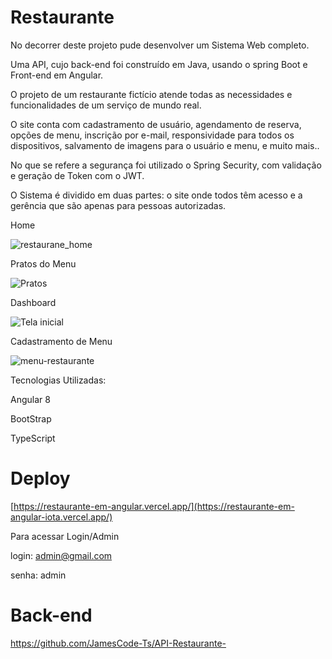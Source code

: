 # Restaurante

No decorrer deste projeto pude desenvolver um Sistema Web completo. 

Uma API, cujo back-end foi construído em Java, usando o spring Boot e Front-end em Angular. 

O projeto de um restaurante fictício atende todas as necessidades e funcionalidades de um serviço de mundo real.

O site conta com cadastramento de usuário, agendamento de reserva, opções de menu, inscrição por e-mail, responsividade para todos os dispositivos, salvamento de imagens para o usuário e menu,  e muito mais.. 

No que se refere a segurança foi utilizado o Spring Security, com validação e geração de Token com o JWT. 

O Sistema é dividido em duas partes: o site onde todos têm acesso e a gerência que são apenas para pessoas autorizadas. 

Home

![restaurane_home](https://github.com/JamesCode-Ts/Restaurante-em-Angular/assets/63932833/76031f83-2d9e-4b2b-98c3-a3a734b45b4a)

Pratos do Menu

![Pratos](https://github.com/JamesCode-Ts/Restaurante-em-Angular/assets/63932833/98ddefbe-9195-4fa2-903b-e638d898ca16)

Dashboard

![Tela inicial](https://github.com/JamesCode-Ts/Restaurante-em-Angular/assets/63932833/822bf2a8-9537-4ba5-b410-e4f7a2e2bed5)

Cadastramento de Menu

![menu-restaurante](https://github.com/JamesCode-Ts/Restaurante-em-Angular/assets/63932833/5d079800-d7a6-48a3-9e8a-ad72b7a64344)

Tecnologias Utilizadas:

Angular 8

BootStrap

TypeScript

# Deploy
[https://restaurante-em-angular.vercel.app/](https://restaurante-em-angular-iota.vercel.app/)

Para acessar Login/Admin

login: admin@gmail.com

senha: admin

# Back-end

https://github.com/JamesCode-Ts/API-Restaurante-
